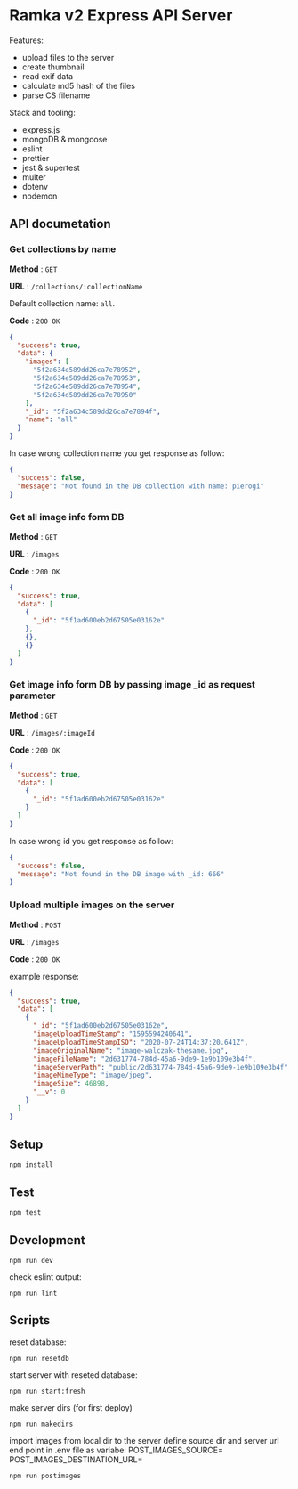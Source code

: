 # Ramka v2 Express API Server

Features:

- upload files to the server
- create thumbnail
- read exif data
- calculate md5 hash of the files
- parse CS filename

Stack and tooling:

- express.js
- mongoDB & mongoose
- eslint
- prettier
- jest & supertest
- multer
- dotenv
- nodemon

## API documetation

### Get collections by name

**Method** : `GET`

**URL** : `/collections/:collectionName`

Default collection name: `all`.

**Code** : `200 OK`

```json
{
  "success": true,
  "data": {
    "images": [
      "5f2a634e589dd26ca7e78952",
      "5f2a634e589dd26ca7e78953",
      "5f2a634e589dd26ca7e78954",
      "5f2a634d589dd26ca7e78950"
    ],
    "_id": "5f2a634c589dd26ca7e7894f",
    "name": "all"
  }
}
```

In case wrong collection name you get response as follow:

```json
{
  "success": false,
  "message": "Not found in the DB collection with name: pierogi"
}
```

### Get all image info form DB

**Method** : `GET`

**URL** : `/images`

**Code** : `200 OK`

```json
{
  "success": true,
  "data": [
    {
      "_id": "5f1ad600eb2d67505e03162e"
    },
    {},
    {}
  ]
}
```

### Get image info form DB by passing image \_id as request parameter

**Method** : `GET`

**URL** : `/images/:imageId`

**Code** : `200 OK`

```json
{
  "success": true,
  "data": [
    {
      "_id": "5f1ad600eb2d67505e03162e"
    }
  ]
}
```

In case wrong id you get response as follow:

```json
{
  "success": false,
  "message": "Not found in the DB image with _id: 666"
}
```

### Upload multiple images on the server

**Method** : `POST`

**URL** : `/images`

**Code** : `200 OK`

example response:

```json
{
  "success": true,
  "data": [
    {
      "_id": "5f1ad600eb2d67505e03162e",
      "imageUploadTimeStamp": "1595594240641",
      "imageUploadTimeStampISO": "2020-07-24T14:37:20.641Z",
      "imageOriginalName": "image-walczak-thesame.jpg",
      "imageFileName": "2d631774-784d-45a6-9de9-1e9b109e3b4f",
      "imageServerPath": "public/2d631774-784d-45a6-9de9-1e9b109e3b4f",
      "imageMimeType": "image/jpeg",
      "imageSize": 46898,
      "__v": 0
    }
  ]
}
```

## Setup

```
npm install
```

## Test

```
npm test
```

## Development

```
npm run dev
```

check eslint output:

```
npm run lint
```

## Scripts

reset database:

```
npm run resetdb
```

start server with reseted database:

```
npm run start:fresh
```

make server dirs (for first deploy)

```
npm run makedirs
```

import images from local dir to the server
define source dir and server url end point in .env file as variabe:
POST_IMAGES_SOURCE=
POST_IMAGES_DESTINATION_URL=

```
npm run postimages
```
